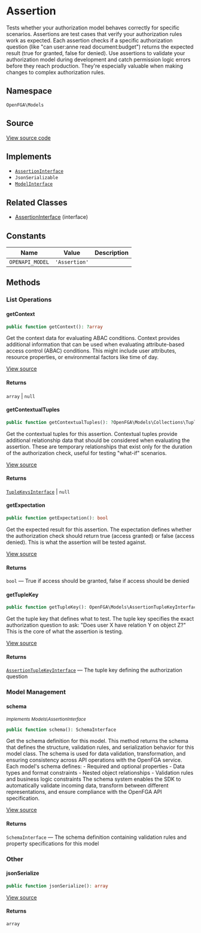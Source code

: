 # Assertion

Tests whether your authorization model behaves correctly for specific scenarios. Assertions are test cases that verify your authorization rules work as expected. Each assertion checks if a specific authorization question (like &quot;can user:anne read document:budget&quot;) returns the expected result (true for granted, false for denied). Use assertions to validate your authorization model during development and catch permission logic errors before they reach production. They&#039;re especially valuable when making changes to complex authorization rules.

## Namespace
`OpenFGA\Models`

## Source
[View source code](https://github.com/evansims/openfga-php/blob/main/src/Models/Assertion.php)

## Implements
* [`AssertionInterface`](AssertionInterface.md)
* `JsonSerializable`
* [`ModelInterface`](ModelInterface.md)

## Related Classes
* [AssertionInterface](Models/AssertionInterface.md) (interface)

## Constants
| Name | Value | Description |
|------|-------|-------------|
| `OPENAPI_MODEL` | `'Assertion'` |  |

## Methods

### List Operations
#### getContext

```php
public function getContext(): ?array
```

Get the context data for evaluating ABAC conditions. Context provides additional information that can be used when evaluating attribute-based access control (ABAC) conditions. This might include user attributes, resource properties, or environmental factors like time of day.

[View source](https://github.com/evansims/openfga-php/blob/main/src/Models/Assertion.php#L174)

#### Returns
`array` &#124; `null`
#### getContextualTuples

```php
public function getContextualTuples(): ?OpenFGA\Models\Collections\TupleKeysInterface
```

Get the contextual tuples for this assertion. Contextual tuples provide additional relationship data that should be considered when evaluating the assertion. These are temporary relationships that exist only for the duration of the authorization check, useful for testing &quot;what-if&quot; scenarios.

[View source](https://github.com/evansims/openfga-php/blob/main/src/Models/Assertion.php#L183)

#### Returns
[`TupleKeysInterface`](Models/Collections/TupleKeysInterface.md) &#124; `null`
#### getExpectation

```php
public function getExpectation(): bool
```

Get the expected result for this assertion. The expectation defines whether the authorization check should return true (access granted) or false (access denied). This is what the assertion will be tested against.

[View source](https://github.com/evansims/openfga-php/blob/main/src/Models/Assertion.php#L192)

#### Returns
`bool` — True if access should be granted, false if access should be denied
#### getTupleKey

```php
public function getTupleKey(): OpenFGA\Models\AssertionTupleKeyInterface
```

Get the tuple key that defines what to test. The tuple key specifies the exact authorization question to ask: &quot;Does user X have relation Y on object Z?&quot; This is the core of what the assertion is testing.

[View source](https://github.com/evansims/openfga-php/blob/main/src/Models/Assertion.php#L201)

#### Returns
[`AssertionTupleKeyInterface`](AssertionTupleKeyInterface.md) — The tuple key defining the authorization question
### Model Management
#### schema

*<small>Implements Models\AssertionInterface</small>*

```php
public function schema(): SchemaInterface
```

Get the schema definition for this model. This method returns the schema that defines the structure, validation rules, and serialization behavior for this model class. The schema is used for data validation, transformation, and ensuring consistency across API operations with the OpenFGA service. Each model&#039;s schema defines: - Required and optional properties - Data types and format constraints - Nested object relationships - Validation rules and business logic constraints The schema system enables the SDK to automatically validate incoming data, transform between different representations, and ensure compliance with the OpenFGA API specification.

[View source](https://github.com/evansims/openfga-php/blob/main/src/Models/ModelInterface.php#L52)

#### Returns
`SchemaInterface` — The schema definition containing validation rules and property specifications for this model
### Other
#### jsonSerialize

```php
public function jsonSerialize(): array
```

[View source](https://github.com/evansims/openfga-php/blob/main/src/Models/Assertion.php#L210)

#### Returns
`array`
